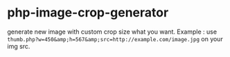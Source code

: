 # php-image-crop-generator
generate new image with custom crop size what you want. Example : use `thumb.php?w=450&amp;h=567&amp;src=http://example.com/image.jpg` on your img src.
